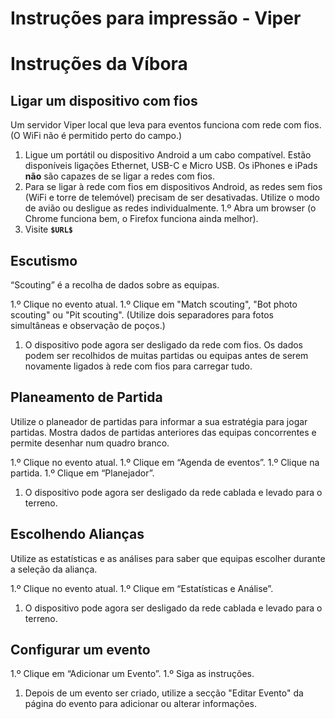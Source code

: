 Instruções para impressão - Viper
========================================

# Instruções da Víbora

## Ligar um dispositivo com fios

Um servidor Viper local que leva para eventos funciona com rede com fios. (O WiFi não é permitido perto do campo.)

1. Ligue um portátil ou dispositivo Android a um cabo compatível. Estão disponíveis ligações Ethernet, USB-C e Micro USB. Os iPhones e iPads **não** são capazes de se ligar a redes com fios.
1. Para se ligar à rede com fios em dispositivos Android, as redes sem fios (WiFi e torre de telemóvel) precisam de ser desativadas. Utilize o modo de avião ou desligue as redes individualmente.
1.º Abra um browser (o Chrome funciona bem, o Firefox funciona ainda melhor).
1. Visite **`$URL$`**

## Escutismo

“Scouting” é a recolha de dados sobre as equipas.

1.º Clique no evento atual.
1.º Clique em "Match scouting", "Bot photo scouting" ou "Pit scouting". (Utilize dois separadores para fotos simultâneas e observação de poços.)
1. O dispositivo pode agora ser desligado da rede com fios. Os dados podem ser recolhidos de muitas partidas ou equipas antes de serem novamente ligados à rede com fios para carregar tudo.

## Planeamento de Partida

Utilize o planeador de partidas para informar a sua estratégia para jogar partidas. Mostra dados de partidas anteriores das equipas concorrentes e permite desenhar num quadro branco.

1.º Clique no evento atual.
1.º Clique em “Agenda de eventos”.
1.º Clique na partida.
1.º Clique em “Planejador”.
1. O dispositivo pode agora ser desligado da rede cablada e levado para o terreno.

## Escolhendo Alianças

Utilize as estatísticas e as análises para saber que equipas escolher durante a seleção da aliança.

1.º Clique no evento atual.
1.º Clique em “Estatísticas e Análise”.
1. O dispositivo pode agora ser desligado da rede cablada e levado para o terreno.

## Configurar um evento

1.º Clique em “Adicionar um Evento”.
1.º Siga as instruções.
1. Depois de um evento ser criado, utilize a secção "Editar Evento" da página do evento para adicionar ou alterar informações.
